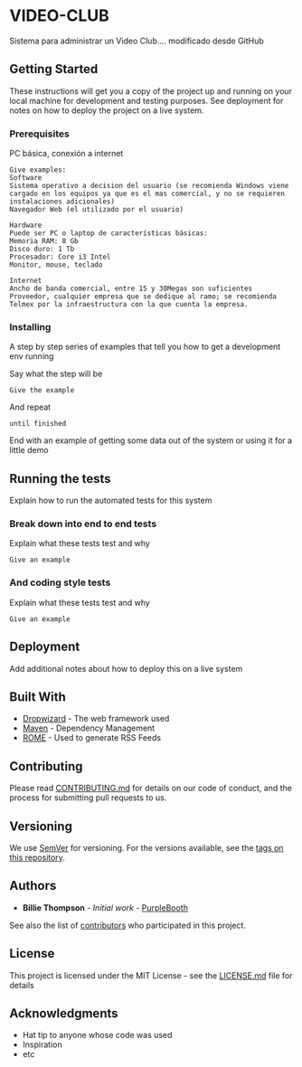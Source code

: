 # VIDEO-CLUB

Sistema para administrar un Video Club.... modificado desde GitHub

## Getting Started

These instructions will get you a copy of the project up and running on your local machine for development and testing purposes. See deployment for notes on how to deploy the project on a live system.

### Prerequisites

PC básica, conexión a internet

```
Give examples:
Software
Sistema operativo a decision del usuario (se recomienda Windows viene cargado en los equipos ya que es el mas comercial, y no se requieren instalaciones adicionales)
Navegador Web (el utilizado por el usuario)

Hardware
Puede ser PC o laptop de características básicas:
Memoria RAM: 8 Gb
Disco duro: 1 Tb
Procesador: Core i3 Intel
Monitor, mouse, teclado

Internet
Ancho de banda comercial, entre 15 y 30Megas son suficientes
Proveedor, cualquier empresa que se dedique al ramo; se recomienda Telmex por la infraestructura con la que cuenta la empresa.

```

### Installing

A step by step series of examples that tell you how to get a development env running

Say what the step will be

```
Give the example
```

And repeat

```
until finished
```

End with an example of getting some data out of the system or using it for a little demo

## Running the tests

Explain how to run the automated tests for this system

### Break down into end to end tests

Explain what these tests test and why

```
Give an example
```

### And coding style tests

Explain what these tests test and why

```
Give an example
```

## Deployment

Add additional notes about how to deploy this on a live system

## Built With

* [Dropwizard](http://www.dropwizard.io/1.0.2/docs/) - The web framework used
* [Maven](https://maven.apache.org/) - Dependency Management
* [ROME](https://rometools.github.io/rome/) - Used to generate RSS Feeds

## Contributing

Please read [CONTRIBUTING.md](https://gist.github.com/PurpleBooth/b24679402957c63ec426) for details on our code of conduct, and the process for submitting pull requests to us.

## Versioning

We use [SemVer](http://semver.org/) for versioning. For the versions available, see the [tags on this repository](https://github.com/your/project/tags). 

## Authors

* **Billie Thompson** - *Initial work* - [PurpleBooth](https://github.com/PurpleBooth)

See also the list of [contributors](https://github.com/your/project/contributors) who participated in this project.

## License

This project is licensed under the MIT License - see the [LICENSE.md](LICENSE.md) file for details

## Acknowledgments

* Hat tip to anyone whose code was used
* Inspiration
* etc

